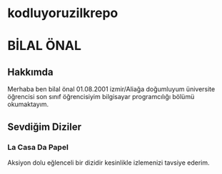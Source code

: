 # kodluyoruzilkrepo
<h1>BİLAL ÖNAL</h1>
<h2>Hakkımda</h2>
<p>Merhaba ben bilal önal 01.08.2001 izmir/Aliağa doğumluyum üniversite öğrencisi son sınıf öğrencisiyim bilgisayar programcılığı bölümü okumaktayım.</p>
<h2>Sevdiğim Diziler</h2>
<h3>La Casa Da Papel</h3>
<p>Aksiyon dolu eğlenceli bir dizidir kesinlikle izlemenizi tavsiye ederim. </p>
